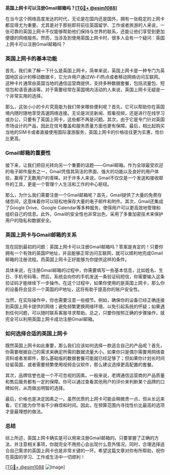 **英国上网卡可以注册Gmail邮箱吗？[[TG💪+ @esim1088](https://t.me/s/esim1088)]**

在当今这个网络高度发达的时代，无论是在国内还是国外，拥有一张稳定的上网卡都显得尤为重要。尤其是对于那些即将前往英国留学、工作或者旅游的人来说，一张可靠的英国上网卡不仅能够帮助他们保持与世界的联系，还能让他们享受到更加便捷的网络服务。然而，当涉及到使用英国上网卡时，很多人会有一个疑问：英国上网卡可以注册Gmail邮箱吗？

### 英国上网卡的基本功能

首先，我们来了解一下什么是英国上网卡。简单来说，英国上网卡是一种专门为英国地区设计的移动数据卡，它允许用户通过Wi-Fi热点或者移动网络访问互联网。这种卡片通常由英国当地的通信运营商提供，支持多种数据套餐，包括流量包、短信包和语音通话等。对于需要经常在英国境内活动的人来说，英国上网卡无疑是一个非常实用的选择。

那么，这张小小的卡片究竟能为我们带来哪些便利呢？首先，它可以帮助你在英国境内随时随地享受高速网络连接。无论是浏览新闻、观看视频，还是进行在线学习或办公，只要有了英国上网卡，这些都不再是问题。其次，由于它是专门针对英国市场设计的产品，因此在信号覆盖和服务质量方面也更有保障。最后，相比起购买当地的SIM卡或者直接使用国际漫游服务，英国上网卡的价格往往更为实惠，性价比更高。

### Gmail邮箱的重要性

接下来，让我们把目光转向另一个重要的话题——Gmail邮箱。作为全球最受欢迎的电子邮件服务之一，Gmail凭借其简洁的界面、强大的功能以及良好的用户体验，赢得了无数用户的青睐。对于许多人来说，Gmail不仅仅是一个发送和接收邮件的工具，更是一个管理个人生活和工作的中心枢纽。

那么，为什么我们需要注册一个Gmail邮箱呢？首先，Gmail提供了大量的免费存储空间，这意味着你可以轻松地保存大量的电子邮件和附件。其次，Gmail还集成了Google Drive、Google Calendar等多种服务，使得用户可以更高效地管理和组织自己的信息。此外，Gmail的安全性也非常出色，采用了多重加密技术来保护用户的隐私和数据安全。

### 英国上网卡与Gmail邮箱的关系

现在回到最初的问题：英国上网卡可以注册Gmail邮箱吗？答案是肯定的！只要你拥有一个有效的英国IP地址，并且能够正常访问互联网，就可以顺利地完成Gmail邮箱的注册流程。而英国上网卡正好能够为你提供这样的条件。

具体来说，在注册Gmail邮箱的过程中，你需要填写一些基本信息，比如姓名、生日、手机号码等。然后，系统会向你的手机发送一条验证码短信，你需要输入这条验证码才能继续下一步操作。在这个过程中，如果你使用的是英国上网卡，那么你的设备将会显示一个英国的IP地址，这将有助于提高你的账户安全性。

当然，在实际操作中，你也需要注意一些细节。例如，确保你的设备已经正确连接到英国上网卡提供的网络；避免频繁更换网络环境，以免引起系统的怀疑；如果遇到任何问题，可以随时联系客服寻求帮助。总之，只要你按照正确的步骤操作，就完全可以利用英国上网卡成功注册Gmail邮箱。

### 如何选择合适的英国上网卡

既然英国上网卡如此重要，那么我们应该如何选择一款适合自己的产品呢？首先，你需要根据自己的需求来确定所需的数据流量大小。如果你只是偶尔需要用网络查资料或者发邮件，那么基础版的数据套餐可能就已经足够了；但如果你计划长时间驻留英国，或者需要频繁使用视频会议软件，那么建议选择更高配置的套餐。

其次，品牌信誉也是一个不可忽视的因素。一般来说，老牌通信运营商的产品质量和售后服务都有一定的保障。你可以通过查看其他用户的评价来判断某个品牌的口碑如何，从而做出明智的选择。

最后，价格也是决定因素之一。虽然优质的上网卡可能会稍微贵一点，但从长远来看，它们能为你节省不少麻烦和时间。因此，在预算范围内寻找性价比最高的选项才是最理想的做法。

### 总结

综上所述，英国上网卡确实是可以用来注册Gmail邮箱的。只要掌握了正确的方法，并注意相关事项，你就完全不用担心会出现什么意外情况。同时，合理选择适合自己需求的英国上网卡也是非常关键的一环。希望这篇文章对你有所帮助，祝你在英国的学习、工作或生活中一切顺利！

[[TG💪+ @esim1088](https://t.me/s/esim1088) ![Image](https://i.postimg.cc/4NQfJmqS/Snipaste-2025-05-13-00-14-12.png)]